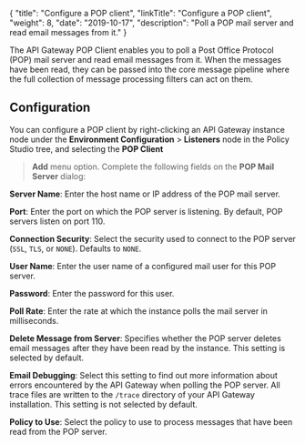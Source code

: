 {
"title": "Configure a POP client",
"linkTitle": "Configure a POP client",
"weight": 8,
"date": "2019-10-17",
"description": "Poll a POP mail server and read email messages from it."
}

The API Gateway POP Client enables you to poll a Post Office Protocol (POP) mail server and read email messages from it. When the messages have been read, they can be passed into the core message pipeline where the full collection of message processing filters can act on them.

## Configuration

You can configure a POP client by right-clicking an API Gateway instance node under the **Environment Configuration** > **Listeners**
node in the Policy Studio tree, and selecting the **POP Client**
> **Add**
menu option. Complete the following fields on the **POP Mail Server**
dialog:

**Server Name**:
Enter the host name or IP address of the POP mail server.

**Port**:
Enter the port on which the POP server is listening. By default, POP servers listen on port 110.

**Connection Security**:
Select the security used to connect to the POP server (`SSL`, `TLS`, or `NONE`). Defaults to `NONE`.

**User Name**:
Enter the user name of a configured mail user for this POP server.

**Password**:
Enter the password for this user.

**Poll Rate**:
Enter the rate at which the instance polls the mail server in milliseconds.

**Delete Message from Server**:
Specifies whether the POP server deletes email messages after they have been read by the instance. This setting is selected by default.

**Email Debugging**:
Select this setting to find out more information about errors encountered by the API Gateway when polling the POP server. All trace files are written to the `/trace`
directory of your API Gateway installation. This setting is not selected by default.

**Policy to Use**:
Select the policy to use to process messages that have been read from the POP server.
